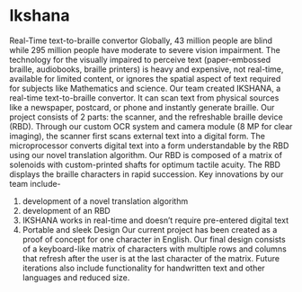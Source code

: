 # Ikshana
Real-Time text-to-braille convertor
Globally, 43 million people are blind while 295 million people have moderate to severe vision impairment. The technology for the visually impaired to perceive text (paper-embossed braille, audiobooks, braille printers) is heavy and expensive, not real-time, available for limited content, or ignores the spatial aspect of text required for subjects like Mathematics and science. 
Our team created IKSHANA, a real-time text-to-braille convertor. It can scan text from physical sources like a newspaper, postcard, or phone and instantly generate braille. 
Our project consists of 2 parts: the scanner, and the refreshable braille device (RBD). Through our custom OCR system and camera module (8 MP for clear imaging), the scanner first scans external text into a digital form. The microprocessor converts digital text into a form understandable by the RBD using our novel translation algorithm. Our RBD is composed of a matrix of solenoids with custom-printed shafts for optimum tactile acuity. The RBD displays the braille characters in rapid succession.
Key innovations by our team include-
1.	development of a novel translation algorithm 
2.	development of an RBD
3.	IKSHANA works in real-time and doesn’t require pre-entered digital text
4.	Portable and sleek Design 
Our current project has been created as a proof of concept for one character in English. Our final design consists of a keyboard-like matrix of characters with multiple rows and columns that refresh after the user is at the last character of the matrix. Future iterations also include functionality for handwritten text and other languages and reduced size.
